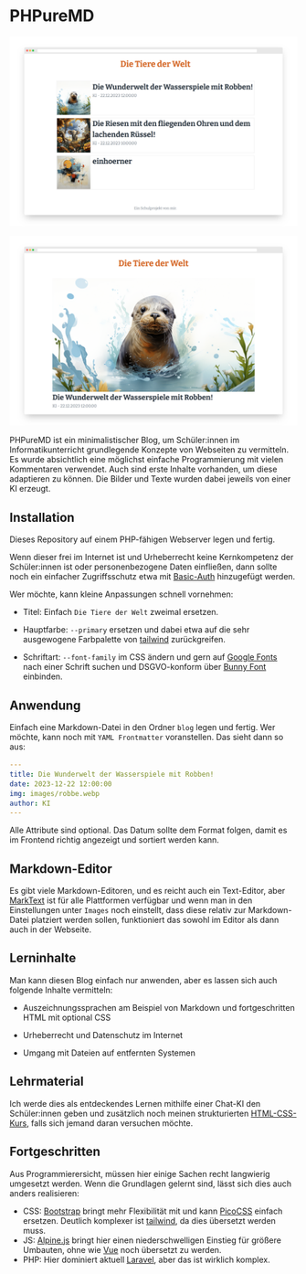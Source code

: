 # PHPureMD

![screely-1703249260304.png](./img/screely-1703249260304.png)

![screely-1703249300209.png](./img/screely-1703249300209.png)

PHPureMD ist ein minimalistischer Blog, um Schüler:innen im Informatikunterricht grundlegende Konzepte von Webseiten zu vermitteln. Es wurde absichtlich eine möglichst einfache Programmierung mit vielen Kommentaren verwendet. Auch sind erste Inhalte vorhanden, um diese adaptieren zu können. Die Bilder und Texte wurden dabei jeweils von einer KI erzeugt.

## Installation

Dieses Repository auf einem PHP-fähigen Webserver legen und fertig.

Wenn dieser frei im Internet ist und Urheberrecht keine Kernkompetenz der Schüler:innen ist oder personenbezogene Daten einfließen, dann sollte noch ein einfacher Zugriffsschutz etwa mit [Basic-Auth](https://homepage-kosten.de/htaccess.php) hinzugefügt werden.

Wer möchte, kann kleine Anpassungen schnell vornehmen:

* Titel: Einfach `Die Tiere der Welt` zweimal ersetzen.

* Hauptfarbe: `--primary` ersetzen und dabei etwa auf die sehr ausgewogene Farbpalette von [tailwind](https://tailwindcss.com/docs/customizing-colors#default-color-palette) zurückgreifen.

* Schriftart: `--font-family` im CSS ändern und gern auf [Google Fonts](https://fonts.google.com/) nach einer Schrift suchen und DSGVO-konform über [Bunny Font](https://fonts.bunny.net/) einbinden.

## Anwendung

Einfach eine Markdown-Datei in den Ordner `blog` legen und fertig. Wer möchte, kann noch mit `YAML Frontmatter` voranstellen. Das sieht dann so aus:

```yaml
---
title: Die Wunderwelt der Wasserspiele mit Robben!
date: 2023-12-22 12:00:00
img: images/robbe.webp
author: KI
---
```

Alle Attribute sind optional. Das Datum sollte dem Format folgen, damit es im Frontend richtig angezeigt und sortiert werden kann.

## Markdown-Editor

Es gibt viele Markdown-Editoren, und es reicht auch ein Text-Editor, aber [MarkText](https://github.com/marktext/marktext) ist für alle Plattformen verfügbar und wenn man in den Einstellungen unter `Images` noch einstellt, dass diese relativ zur Markdown-Datei platziert werden sollen, funktioniert das sowohl im Editor als dann auch in der Webseite.

## Lerninhalte

Man kann diesen Blog einfach nur anwenden, aber es lassen sich auch folgende Inhalte vermitteln:

* Auszeichnungssprachen am Beispiel von Markdown und fortgeschritten HTML mit optional CSS

* Urheberrecht und Datenschutz im Internet

* Umgang mit Dateien auf entfernten Systemen

## Lehrmaterial

Ich werde dies als entdeckendes Lernen mithilfe einer Chat-KI den Schüler:innen geben und zusätzlich noch meinen strukturierten [HTML-CSS-Kurs](https://buch.informatik.cc/html-css/), falls sich jemand daran versuchen möchte.

## Fortgeschritten

Aus Programmierersicht, müssen hier einige Sachen recht langwierig umgesetzt werden. Wenn die Grundlagen gelernt sind, lässt sich dies auch anders realisieren:

* CSS: [Bootstrap](https://getbootstrap.com/) bringt mehr Flexibilität mit und kann [PicoCSS](https://picocss.com/) einfach ersetzen. Deutlich komplexer ist [tailwind](https://tailwindcss.com/), da dies übersetzt werden muss.
* JS: [Alpine.js](https://alpinejs.dev/) bringt hier einen niederschwelligen Einstieg für größere Umbauten, ohne wie [Vue](https://vuejs.org/) noch übersetzt zu werden.
* PHP: Hier dominiert aktuell [Laravel](https://laravel.com/), aber das ist wirklich komplex.
